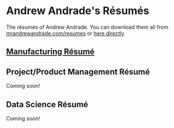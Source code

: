 # Andrew Andrade's Résumés

The résumés of Andrew Andrade.  You can download them all from [mrandrewandrade.com/resumes](http://mrandrewandrade.com/resumes) or [here directly](https://github.com/mrandrewandrade/resumes/zipball/master)

## [Manufacturing Résumé](http://mrandrewandrade.com/resumes/andrew-andrade-manufacturing.pdf)    

## Project/Product Management Résumé
Coming soon!

## Data Science Résumé
Coming soon!
